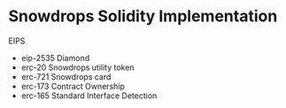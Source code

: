 # Snowdrops Solidity Implementation

EIPS
- eip-2535 Diamond
- erc-20 Snowdrops utility token
- erc-721 Snowdrops card
- erc-173 Contract Ownership
- erc-165 Standard Interface Detection
